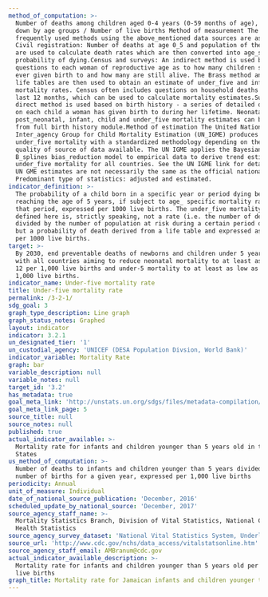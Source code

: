 ```yaml
---
method_of_computation: >-
  Number of deaths among children aged 0-4 years (0-59 months of age), broken
  down by age groups / Number of live births Method of measurement The most
  frequently used methods using the above_mentioned data sources are as follows:
  Civil registration: Number of deaths at age 0_5 and population of the same age
  are used to calculate death rates which are then converted into age_specific
  probability of dying.Census and surveys: An indirect method is used based on
  questions to each woman of reproductive age as to how many children she has
  ever given birth to and how many are still alive. The Brass method and model
  life tables are then used to obtain an estimate of under_five and infant
  mortality rates. Census often includes questions on household deaths in the
  last 12 months, which can be used to calculate mortality estimates.Surveys: A
  direct method is used based on birth history - a series of detailed questions
  on each child a woman has given birth to during her lifetime. Neonatal,
  post_neonatal, infant, child and under_five mortality estimates can be derived
  from full birth history module.Method of estimation The United Nation
  Inter_agency Group for Child Mortality Estimation (UN_IGME) produces trends of
  under_five mortality with a standardized methodology depending on the type and
  quality of source of data available. The UN IGME applies the Bayesian
  B_splines bias_reduction model to empirical data to derive trend estimates of
  under_five mortality for all countries. See the UN IGME link for details. The
  UN GME estimates are not necessarily the same as the official national data.
  Predominant type of statistics: adjusted and estimated.
indicator_definition: >-
  The probability of a child born in a specific year or period dying before
  reaching the age of 5 years, if subject to age_ specific mortality rates of
  that period, expressed per 1000 live births. The under_five mortality rate as
  defined here is, strictly speaking, not a rate (i.e. the number of deaths
  divided by the number of population at risk during a certain period of time)
  but a probability of death derived from a life table and expressed as a rate
  per 1000 live births.
target: >-
  By 2030, end preventable deaths of newborns and children under 5 years of age,
  with all countries aiming to reduce neonatal mortality to at least as low as
  12 per 1,000 live births and under-5 mortality to at least as low as 25 per
  1,000 live births.
indicator_name: Under-five mortality rate
title: Under-five mortality rate
permalink: /3-2-1/
sdg_goal: 3
graph_type_description: Line graph
graph_status_notes: Graphed
layout: indicator
indicator: 3.2.1
un_designated_tier: '1'
un_custodial_agency: 'UNICEF (DESA Population Divsion, World Bank)'
indicator_variable: Mortality Rate
graph: bar
variable_description: null
variable_notes: null
target_id: '3.2'
has_metadata: true
goal_meta_link: 'http://unstats.un.org/sdgs/files/metadata-compilation/Metadata-Goal-3.pdf'
goal_meta_link_page: 5
source_title: null
source_notes: null
published: true
actual_indicator_available: >-
  Mortality rate for infants and children younger than 5 years old in the United
  States
us_method_of_computation: >-
  Number of deaths to infants and children younger than 5 years divided by the
  number of births for a given year, expressed per 1,000 live births
periodicity: Annual
unit_of_measure: Individual
date_of_national_source_publication: 'December, 2016'
scheduled_update_by_national_source: 'December, 2017'
source_agency_staff_name: >-
  Mortality Statistics Branch, Division of Vital Statistics, National Center for
  Health Statistics
source_agency_survey_dataset: 'National Vital Statistics System, Underlying Cause of Death data file '
source_url: 'http://www.cdc.gov/nchs/data_access/vitalstatsonline.htm'
source_agency_staff_email: AMBranum@cdc.gov
actual_indicator_available_description: >-
  Mortality rate for infants and children younger than 5 years old per 1,000
  live births
graph_title: Mortality rate for Jamaican infants and children younger than 5 years old
---
```

